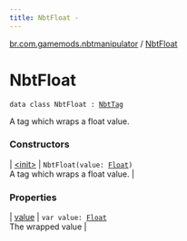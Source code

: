 ```yaml
---
title: NbtFloat - 
---
```


[br.com.gamemods.nbtmanipulator](../index.html) / [NbtFloat](./index.html)

# NbtFloat

`data class NbtFloat : `[`NbtTag`](../-nbt-tag.html)

A tag which wraps a float value.

### Constructors

| [&lt;init&gt;](-init-.html) | `NbtFloat(value: `[`Float`](https://kotlinlang.org/api/latest/jvm/stdlib/kotlin/-float/index.html)`)`<br>A tag which wraps a float value. |

### Properties

| [value](value.html) | `var value: `[`Float`](https://kotlinlang.org/api/latest/jvm/stdlib/kotlin/-float/index.html)<br>The wrapped value |

